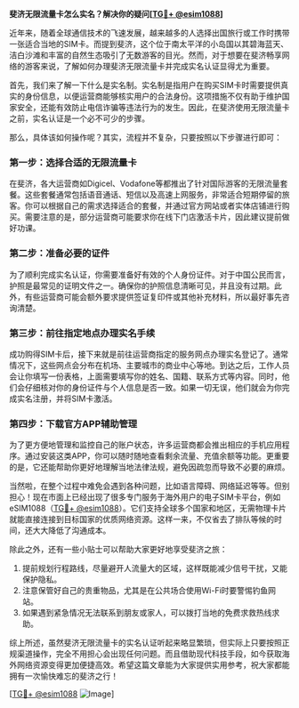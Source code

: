 **斐济无限流量卡怎么实名？解决你的疑问[[TG💪+ @esim1088](https://t.me/s/esim1088)]**

近年来，随着全球通信技术的飞速发展，越来越多的人选择出国旅行或工作时携带一张适合当地的SIM卡。而提到斐济，这个位于南太平洋的小岛国以其碧海蓝天、洁白沙滩和丰富的自然生态吸引了无数游客的目光。然而，对于想要在斐济畅享网络的游客来说，了解如何办理斐济无限流量卡并完成实名认证显得尤为重要。

首先，我们来了解一下什么是实名制。实名制是指用户在购买SIM卡时需要提供真实的身份信息，以便运营商能够核实用户的合法身份。这项措施不仅有助于维护国家安全，还能有效防止电信诈骗等违法行为的发生。因此，在斐济使用无限流量卡之前，实名认证是一个必不可少的步骤。

那么，具体该如何操作呢？其实，流程并不复杂，只要按照以下步骤进行即可：

### 第一步：选择合适的无限流量卡

在斐济，各大运营商如Digicel、Vodafone等都推出了针对国际游客的无限流量套餐。这些套餐通常包括语音通话、短信以及高速上网服务，非常适合短期停留的旅客。你可以根据自己的需求选择适合的套餐，并通过官方网站或者实体店铺进行购买。需要注意的是，部分运营商可能要求你在线下门店激活卡片，因此建议提前做好功课。

### 第二步：准备必要的证件

为了顺利完成实名认证，你需要准备好有效的个人身份证件。对于中国公民而言，护照是最常见的证明文件之一。确保你的护照信息清晰可见，并且没有过期。此外，有些运营商可能会额外要求提供签证复印件或其他补充材料，所以最好事先咨询清楚。

### 第三步：前往指定地点办理实名手续

成功购得SIM卡后，接下来就是前往运营商指定的服务网点办理实名登记了。通常情况下，这些网点会分布在机场、主要城市的商业中心等地。到达之后，工作人员会让你填写一份表格，上面需要填写你的姓名、国籍、联系方式等内容。同时，他们会仔细核对你的身份证件与个人信息是否一致。如果一切无误，他们就会为你完成实名注册，并将SIM卡激活。

### 第四步：下载官方APP辅助管理

为了更方便地管理和监控自己的账户状态，许多运营商都会推出相应的手机应用程序。通过安装这类APP，你可以随时随地查看剩余流量、充值余额等功能。更重要的是，它还能帮助你更好地理解当地法律法规，避免因疏忽而导致不必要的麻烦。

当然啦，在整个过程中难免会遇到各种问题，比如语言障碍、网络延迟等等。但别担心！现在市面上已经出现了很多专门服务于海外用户的电子SIM卡平台，例如eSIM1088（[TG💪+ @esim1088](https://t.me/s/esim1088)）。它们支持全球多个国家和地区，无需物理卡片就能直接连接到目标国家的优质网络资源。这样一来，不仅省去了排队等候的时间，还大大降低了沟通成本。

除此之外，还有一些小贴士可以帮助大家更好地享受斐济之旅：

1. 提前规划行程路线，尽量避开人流量大的区域，这样既能减少信号干扰，又能保护隐私。
2. 注意保管好自己的贵重物品，尤其是在公共场合使用Wi-Fi时要警惕钓鱼网站。
3. 如果遇到紧急情况无法联系到朋友或家人，可以拨打当地的免费求救热线求助。

综上所述，虽然斐济无限流量卡的实名认证听起来略显繁琐，但实际上只要按照正规渠道操作，完全不用担心会出现任何问题。而且借助现代科技手段，如今获取海外网络资源变得更加便捷高效。希望这篇文章能为大家提供实用参考，祝大家都能拥有一次愉快难忘的斐济之行！

[[TG💪+ @esim1088](https://t.me/s/esim1088) ![Image](https://i.postimg.cc/4NQfJmqS/Snipaste-2025-05-13-00-14-12.png)]